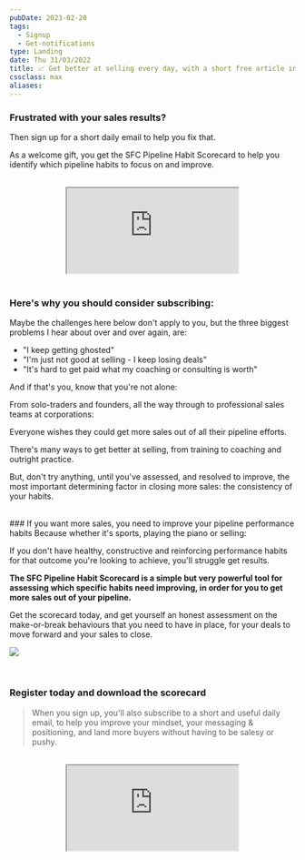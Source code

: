 ```yaml
---
pubDate: 2023-02-20
tags:
  - Signup
  - Get-notifications
type: Landing
date: Thu 31/03/2022
title: 📈 Get better at selling every day, with a short free article in your inbox
cssclass: max
aliases:
---
```


### Frustrated with your sales results? 
Then sign up for a short daily email to help you fix that. 

As a welcome gift, you get the SFC Pipeline Habit Scorecard to help you identify which pipeline habits to focus on and improve.

<br />


 <iframe src="https://personal.salesflowcoach.app/mailerlite-form-plain_embeddable" allow="fullscreen" allowfullscreen="" style="width: 60%; margin: 0 auto; display: block;"></iframe>

 
<br />

### Here's why you should consider subscribing:
Maybe the challenges here below don't apply to you, but the three biggest problems I hear about over and over again, are:  
- "I keep getting ghosted"
- "I'm just not good at selling - I keep losing deals"
- "It's hard to get paid what my coaching or consulting is worth"

And if that's you, know that you're not alone:

From solo-traders and founders, all the way through to professional sales teams at corporations:

Everyone wishes they could get more sales out of all their pipeline efforts.

There's many ways to get better at selling, from training to coaching and outright practice.

But, don't try anything, until you've assessed, and resolved to improve, the most important determining factor in closing more sales: the consistency of your habits. 

<br />
### If you want more sales, you need to improve your pipeline performance habits
Because whether it's sports, playing the piano or selling:

If you don't have healthy, constructive and reinforcing performance habits for that outcome you're looking to achieve, you'll struggle get results. 

**The SFC Pipeline Habit Scorecard is a simple but very powerful tool for assessing which specific habits need improving, in order for you to get more sales out of your pipeline.**

Get the scorecard today, and get yourself an honest assessment on the make-or-break behaviours that you need to have in place, for your deals to move forward and your sales to close.

![](Media/SalesFlowCoach_Pipeline-habit-scorecard_MartinStellar.png)

<br />

### Register today and download the scorecard 

> When you sign up, you'll also subscribe to a short and useful daily email, to help you improve your mindset, your messaging & positioning, and land more buyers without having to be salesy or pushy.

<br />


 <iframe src="https://personal.salesflowcoach.app/mailerlite-form-plain_embeddable" allow="fullscreen" allowfullscreen="" style="width: 60%; margin: 0 auto; display: block;"></iframe>
<br />